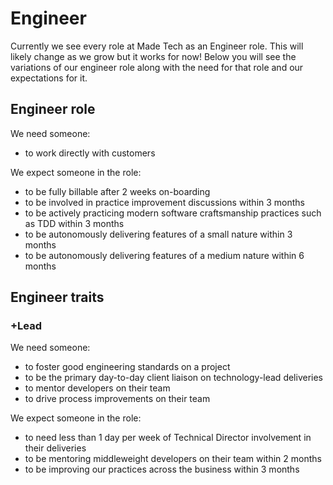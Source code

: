 # Engineer

Currently we see every role at Made Tech as an Engineer role. This will likely
change as we grow but it works for now! Below you will see the variations of
our engineer role along with the need for that role and our expectations for it.

## Engineer role

We need someone:

- to work directly with customers

We expect someone in the role:

- to be fully billable after 2 weeks on-boarding
- to be involved in practice improvement discussions within 3 months
- to be actively practicing modern software craftsmanship practices such as TDD within 3 months
- to be autonomously delivering features of a small nature within 3 months
- to be autonomously delivering features of a medium nature within 6 months

## Engineer traits

### +Lead

We need someone:

- to foster good engineering standards on a project
- to be the primary day-to-day client liaison on technology-lead deliveries
- to mentor developers on their team
- to drive process improvements on their team

We expect someone in the role:

- to need less than 1 day per week of Technical Director involvement in their deliveries
- to be mentoring middleweight developers on their team within 2 months
- to be improving our practices across the business within 3 months
